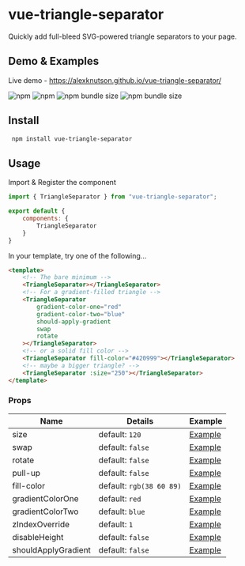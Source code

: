 # vue-triangle-separator
Quickly add full-bleed SVG-powered triangle separators to your page.

## Demo & Examples
Live demo - https://alexknutson.github.io/vue-triangle-separator/

![npm](https://img.shields.io/npm/v/vue-triangle-separator) ![npm](https://img.shields.io/npm/dt/vue-triangle-separator) ![npm bundle size](https://img.shields.io/bundlephobia/minzip/vue-triangle-separator) ![npm bundle size](https://img.shields.io/bundlephobia/min/vue-triangle-separator)

## Install
```bash
 npm install vue-triangle-separator
 ```

## Usage
Import & Register the component
```javascript
import { TriangleSeparator } from "vue-triangle-separator";

export default {
    components: {
        TriangleSeparator
    }
}
```

In your template, try one of the following...

```html
<template>
    <!-- The bare minimum -->
    <TriangleSeparator></TriangleSeparator>
    <!-- For a gradient-filled triangle -->
    <TriangleSeparator
        gradient-color-one="red"
        gradient-color-two="blue"
        should-apply-gradient
        swap
        rotate
    ></TriangleSeparator>
    <!-- or a solid fill color -->
    <TriangleSeparator fill-color="#420999"></TriangleSeparator>
    <!-- maybe a bigger triangle? -->  
    <TriangleSeparator :size="250"></TriangleSeparator>
</template>
```

### Props
| Name | Details | Example |
| ---- | --- | ---- |
| size | default: `120` | [Example](https://alexknutson.github.io/vue-triangle-separator#size) |
| swap | default: `false` | [Example](https://alexknutson.github.io/vue-triangle-separator#swap-disabled) |
| rotate | default: `false` | [Example](https://alexknutson.github.io/vue-triangle-separator#rotate-enabled) |
| pull-up | default: `false` | [Example](https://alexknutson.github.io/vue-triangle-separator#pull-up-enabled) |
| fill-color | default: `rgb(38 60 89)` | [Example](https://alexknutson.github.io/vue-triangle-separator#fill-color) |
| gradientColorOne | default: `red` | [Example](https://alexknutson.github.io/vue-triangle-separator#swap-rotate-and-gradient) |
| gradientColorTwo | default: `blue` | [Example](https://alexknutson.github.io/vue-triangle-separator#swap-rotate-and-gradient) |
| zIndexOverride | default: `1` | [Example](https://alexknutson.github.io/vue-triangle-separator#swap-disabled) |
| disableHeight | default: `false` | [Example](https://alexknutson.github.io/vue-triangle-separator#disable-height) |
| shouldApplyGradient | default: `false` | [Example](https://alexknutson.github.io/vue-triangle-separator#swap-rotate-and-gradient)|
